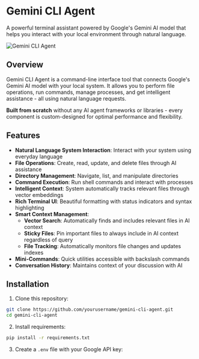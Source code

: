 # Gemini CLI Agent

A powerful terminal assistant powered by Google's Gemini AI model that helps you interact with your local environment through natural language.

![Gemini CLI Agent](https://img.shields.io/badge/Gemini-CLI%20Agent-blue)

## Overview

Gemini CLI Agent is a command-line interface tool that connects Google's Gemini AI model with your local system. It allows you to perform file operations, run commands, manage processes, and get intelligent assistance - all using natural language requests.

**Built from scratch** without any AI agent frameworks or libraries - every component is custom-designed for optimal performance and flexibility.

## Features

- **Natural Language System Interaction**: Interact with your system using everyday language
- **File Operations**: Create, read, update, and delete files through AI assistance
- **Directory Management**: Navigate, list, and manipulate directories
- **Command Execution**: Run shell commands and interact with processes
- **Intelligent Context**: System automatically tracks relevant files through vector embeddings
- **Rich Terminal UI**: Beautiful formatting with status indicators and syntax highlighting
- **Smart Context Management**:
  - **Vector Search**: Automatically finds and includes relevant files in AI context
  - **Sticky Files**: Pin important files to always include in AI context regardless of query
  - **File Tracking**: Automatically monitors file changes and updates indexes
- **Mini-Commands**: Quick utilities accessible with backslash commands
- **Conversation History**: Maintains context of your discussion with AI

## Installation

1. Clone this repository:
```bash
git clone https://github.com/yourusername/gemini-cli-agent.git
cd gemini-cli-agent
```

2. Install requirements:
```bash
pip install -r requirements.txt
```

3. Create a `.env` file with your Google API key:
